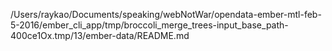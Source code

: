 /Users/raykao/Documents/speaking/webNotWar/opendata-ember-mtl-feb-5-2016/ember_cli_app/tmp/broccoli_merge_trees-input_base_path-400ce1Ox.tmp/13/ember-data/README.md